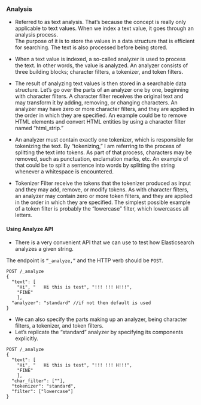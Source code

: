 ### Analysis 

- Referred to as text analysis. That’s because the concept is really only applicable to text values. When we index a text value, it goes through an analysis process. </br>
The purpose of it is to store the values in a data structure that is efficient for searching. The text is also processed before being stored. 

- When a text value is indexed, a so-called analyzer is used to process the text. In other words, the value is analyzed.
An analyzer consists of three building blocks; character filters, a tokenizer, and token filters.

- The result of analyzing text values is then stored in a searchable data structure.
Let’s go over the parts of an analyzer one by one, beginning with character filters.
A character filter receives the original text and may transform it by adding, removing,
or changing characters.
An analyzer may have zero or more character filters, and they are applied in the order
in which they are specified.
An example could be to remove HTML elements and convert HTML entities by using a character
filter named “html_strip.”

- An analyzer must contain exactly one tokenizer, which is responsible for tokenizing the text.
By “tokenizing,” I am referring to the process of splitting the text into tokens.
As part of that process, characters may be removed, such as punctuation, exclamation
marks, etc.
An example of that could be to split a sentence into words by splitting the string whenever
a whitespace is encountered.

- Tokenizer Filter receive the tokens that the tokenizer produced as input and they may add, remove,
or modify tokens.
As with character filters, an analyzer may contain zero or more token filters, and they
are applied in the order in which they are specified.
The simplest possible example of a token filter is probably the “lowercase” filter, which
lowercases all letters.

#### Using Analyze API
- There is a very convenient API that we can use to test how Elasticsearch analyzes
a given string.

The endpoint is ```“_analyze,”``` and the HTTP verb should be ```POST```.
```JS
POST /_analyze
{
  "text": [
    "Hi", "   Hi this is test", "!!! !!! H!!!",
    "FINE"
    ],
  "analyzer": "standard" //if not then default is used 
}
```

- We can also specify the parts making up an analyzer, being character filters, a tokenizer, and token filters.
- Let’s replicate the “standard” analyzer by specifying its components explicitly.
```
POST /_analyze
{
  "text": [
    "Hi", "   Hi this is test", "!!! !!! H!!!",
    "FINE"
    ],
  "char_filter": [""],
  "tokenizer": "standard",
  "filter": ["lowercase"]
}
```